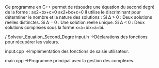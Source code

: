 Ce programme en C++ permet de résoudre une équation du second degré de la forme : ax2+bx+c=0 ax2+bx+c=0 
Il utilise le discriminant pour déterminer le nombre et la nature des solutions : 
Si Δ > 0 : Deux solutions réelles distinctes. 
Si Δ = 0 : Une solution réelle unique. 
Si Δ < 0 : Deux solutions complexes sous la forme x=a+bix=a+bi.


/ Solveur_Equation_Second_Degre
input.h ->Déclarations des fonctions pour récupérer les valeurs.

input.cpp ->Implémentation des fonctions de saisie utilisateur.

main.cpp ->Programme principal avec la gestion des complexes.

